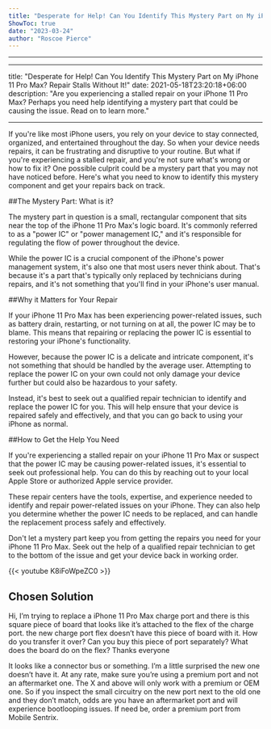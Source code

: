 ```yaml
---
title: "Desperate for Help! Can You Identify This Mystery Part on My iPhone 11 Pro Max? Repair Stalls Without It!"
ShowToc: true 
date: "2023-03-24"
author: "Roscoe Pierce"
---
```

*****
---
title: "Desperate for Help! Can You Identify This Mystery Part on My iPhone 11 Pro Max? Repair Stalls Without It!"
date: 2021-05-18T23:20:18+06:00
description: "Are you experiencing a stalled repair on your iPhone 11 Pro Max? Perhaps you need help identifying a mystery part that could be causing the issue. Read on to learn more."

---

If you're like most iPhone users, you rely on your device to stay connected, organized, and entertained throughout the day. So when your device needs repairs, it can be frustrating and disruptive to your routine. But what if you're experiencing a stalled repair, and you're not sure what's wrong or how to fix it? 
One possible culprit could be a mystery part that you may not have noticed before. Here's what you need to know to identify this mystery component and get your repairs back on track.

##The Mystery Part: What is it?

The mystery part in question is a small, rectangular component that sits near the top of the iPhone 11 Pro Max's logic board. It's commonly referred to as a "power IC" or "power management IC," and it's responsible for regulating the flow of power throughout the device.

While the power IC is a crucial component of the iPhone's power management system, it's also one that most users never think about. That's because it's a part that's typically only replaced by technicians during repairs, and it's not something that you'll find in your iPhone's user manual.

##Why it Matters for Your Repair

If your iPhone 11 Pro Max has been experiencing power-related issues, such as battery drain, restarting, or not turning on at all, the power IC may be to blame. This means that repairing or replacing the power IC is essential to restoring your iPhone's functionality.

However, because the power IC is a delicate and intricate component, it's not something that should be handled by the average user. Attempting to replace the power IC on your own could not only damage your device further but could also be hazardous to your safety.

Instead, it's best to seek out a qualified repair technician to identify and replace the power IC for you. This will help ensure that your device is repaired safely and effectively, and that you can go back to using your iPhone as normal.

##How to Get the Help You Need

If you're experiencing a stalled repair on your iPhone 11 Pro Max or suspect that the power IC may be causing power-related issues, it's essential to seek out professional help. You can do this by reaching out to your local Apple Store or authorized Apple service provider.

These repair centers have the tools, expertise, and experience needed to identify and repair power-related issues on your iPhone. They can also help you determine whether the power IC needs to be replaced, and can handle the replacement process safely and effectively.

Don't let a mystery part keep you from getting the repairs you need for your iPhone 11 Pro Max. Seek out the help of a qualified repair technician to get to the bottom of the issue and get your device back in working order.

{{< youtube K8iFoWpeZC0 >}} 



## Chosen Solution
 Hi, I’m trying to replace a iPhone 11 Pro Max charge port and there is this square piece of board that looks like it’s attached to the flex of the charge port.
the new charge port flex doesn’t have this piece of board with it. How do you transfer it over? Can you buy this piece of port separately? What does the board do on the flex? Thanks everyone

 It looks like a connector bus or something. I’m a little surprised the new one doesn’t have it. At any rate, make sure you’re using a premium port and not an aftermarket one. The X and above will only work with a premium or OEM one. So if you inspect the small circuitry on the new port next to the old one and they don’t match, odds are you have an aftermarket port and will experience bootlooping issues. If need be, order a premium port from Mobile Sentrix.




